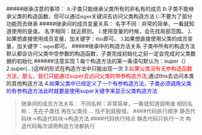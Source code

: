 #####继承注意的事项：
<font face="楷体">    A:子类只能继承父类所有的非私有的成员
    B:子类不能继承父类的构造函数，但可以通过super关键词去访问父类构造方法
    C:不要为了部分功能而去继承</font>
#####继承间的成员变量关系：
<font face="楷体">名字不同：非常的简单，一看就知道使用的是谁。
		名字相同：就近原则。
    1.使用变量的时候，会先找局部范围。
    2.如果想直接使用成员变量，加关键字：this即可。
    3.如果想直接使用父类的成员变量，加关键字：super即可。</font>
#####继承中的构造方法关系
<font face="楷体">子类中所有的构造方法默认都会访问父类中空参数的构造函数，子类完成初始化之前一定会完成对父类数据的初始化
</font>
######注意实现
1.每个构造方法的第一条语句默认为：super（）
2.super(...)这样的形式在构造方法中只能出现一次
3.<font color=red>如果父类没有无参构造函数方法，那么，我们只能通过super去访问父类的带参构造方法;</font>通过this去访问本类的其他构造方法
4.<font color=blue>如果父类中已经定义了一个有参构造方法，子类必须调用父类的有参构造方法此时就要是使用super关键字来显示父类构造方法</font>
>	继承间的成员方法关系：
		不同名称：非常简单，一看就知道调用谁
		相同名称：
			先在子类找
			再在父类找
			...
			找不到就报错。
####代码执行顺序
>静态代码块->构造代码块->构造方法
####代码执行特点
>静态代码只执行一次
构造代码每次调用构造方法都执行